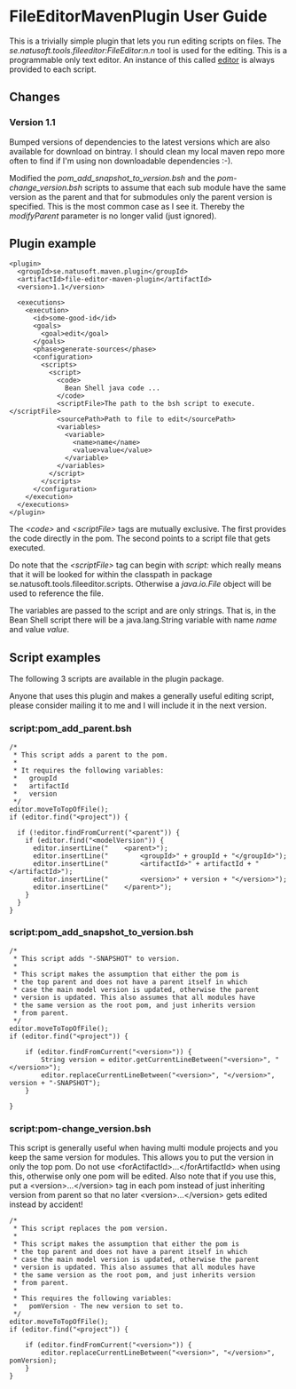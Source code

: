 # FileEditorMavenPlugin User Guide

This is a trivially simple plugin that lets you run editing scripts on files. The _se.natusoft.tools.fileeditor:FileEditor:n.n_ tool is used for the editing. This is a programmable only text editor. An instance of this called [editor](http://apidoc.natusoft.se/FileEditor/) is always provided to each script.

## Changes

### Version 1.1

Bumped versions of dependencies to the latest versions which are also available for download on bintray. I should clean my local maven repo more often to find if I'm using non downloadable dependencies :-). 

Modified the *pom\_add\_snapshot\_to\_version.bsh* and the *pom-change\_version.bsh* scripts to assume that each sub module have the same version as the parent and that for submodules only the parent version is specified. This is the most common case as I see it. Thereby the _modifyParent_ parameter is no longer valid (just ignored). 

## Plugin example

    <plugin>
      <groupId>se.natusoft.maven.plugin</groupId>
      <artifactId>file-editor-maven-plugin</artifactId>
      <version>1.1</version>
 
      <executions>
        <execution>
          <id>some-good-id</id>
          <goals>
            <goal>edit</goal>
          </goals>
          <phase>generate-sources</phase>
          <configuration>
            <scripts>
              <script>
                <code>
                  Bean Shell java code ...
                </code>
                <scriptFile>The path to the bsh script to execute.</scriptFile>
                <sourcePath>Path to file to edit</sourcePath>
                <variables>
                  <variable>
                    <name>name</name>
                    <value>value</value>
                  </variable>
                </variables>
              </script>
            </scripts>
          </configuration>
        </execution>
      </executions>
    </plugin>

The _&lt;code&gt;_ and _&lt;scriptFile&gt;_ tags are mutually exclusive. The first provides the code directly in the pom. The second points to a script file that gets executed. 

Do note that the _&lt;scriptFile&gt;_ tag can begin with _script:_ which really means that it will be looked for within the classpath in package se.natusoft.tools.fileeditor.scripts. Otherwise a _java.io.File_ object will be used to reference the file.


The variables are passed to the script and are only strings. That is, in the Bean Shell script there will be a java.lang.String variable with name _name_ and value _value_.

## Script examples

The following 3 scripts are available in the plugin package. 

Anyone that uses this plugin and makes a generally useful editing script, please consider mailing it to me and I will include it in the next version. 

### script:pom_add_parent.bsh

    /*
     * This script adds a parent to the pom.
     *
     * It requires the following variables:
     *   groupId
     *   artifactId
     *   version
     */
    editor.moveToTopOfFile();
    if (editor.find("<project")) {
    
      if (!editor.findFromCurrent("<parent")) {
        if (editor.find("<modelVersion")) {
          editor.insertLine("    <parent>");
          editor.insertLine("        <groupId>" + groupId + "</groupId>");
          editor.insertLine("        <artifactId>" + artifactId + "</artifactId>");
          editor.insertLine("        <version>" + version + "</version>");
          editor.insertLine("    </parent>");
        }
      }
    }

### script:pom_add_snapshot_to_version.bsh

    /*
     * This script adds "-SNAPSHOT" to version.
     *
     * This script makes the assumption that either the pom is
     * the top parent and does not have a parent itself in which
     * case the main model version is updated, otherwise the parent
     * version is updated. This also assumes that all modules have
     * the same version as the root pom, and just inherits version
     * from parent.
     */
    editor.moveToTopOfFile();
    if (editor.find("<project")) {
    
        if (editor.findFromCurrent("<version>")) {
            String version = editor.getCurrentLineBetween("<version>", "</version>");
            editor.replaceCurrentLineBetween("<version>", "</version>", version + "-SNAPSHOT");
        }
    
    }

### script:pom-change_version.bsh

This script is generally useful when having multi module projects and you keep the same version for modules. This allows you to put the version in only the top pom. Do not use &lt;forActifactId&gt;...&lt;/forArtifactId&gt; when using this, otherwise only one pom will be edited. Also note that if you use this, put a &lt;version&gt;...&lt;/version&gt; tag in each pom instead of just inheriting version from parent so that no later &lt;version&gt;...&lt;/version&gt; gets edited instead by accident!

    /*
     * This script replaces the pom version.
     *
     * This script makes the assumption that either the pom is
     * the top parent and does not have a parent itself in which
     * case the main model version is updated, otherwise the parent
     * version is updated. This also assumes that all modules have
     * the same version as the root pom, and just inherits version
     * from parent.
     *
     * This requires the following variables:
     *   pomVersion - The new version to set to.
     */
    editor.moveToTopOfFile();
    if (editor.find("<project")) {

        if (editor.findFromCurrent("<version>")) {
            editor.replaceCurrentLineBetween("<version>", "</version>", pomVersion);
        }
    }
